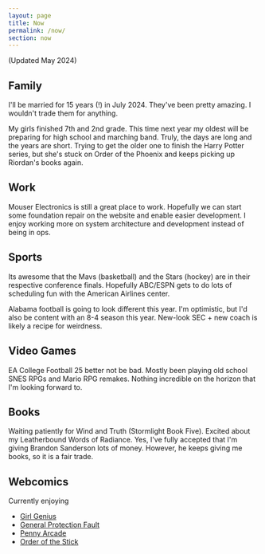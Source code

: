 ```yaml
---
layout: page
title: Now
permalink: /now/
section: now
---
```


(Updated May 2024)

## Family

I'll be married for 15 years (!) in July 2024. They've been pretty amazing. I
wouldn't trade them for anything.

My girls finished 7th and 2nd grade. This time next year my oldest will be
preparing for high school and marching band. Truly, the days are long and the
years are short. Trying to get the older one to finish the Harry Potter series,
but she's stuck on Order of the Phoenix and keeps picking up Riordan's books
again.

## Work

Mouser Electronics is still a great place to work. Hopefully we can start
some foundation repair on the website and enable easier development. I enjoy
working more on system architecture and development instead of being in ops.

## Sports

Its awesome that the Mavs (basketball) and the Stars (hockey) are in their
respective conference finals. Hopefully ABC/ESPN gets to do lots of scheduling
fun with the American Airlines center.

Alabama football is going to look different this year. I'm optimistic, but
I'd also be content with an 8-4 season this year. New-look SEC + new coach is
likely a recipe for weirdness.

## Video Games

EA College Football 25 better not be bad. Mostly been playing old school SNES
RPGs and Mario RPG remakes. Nothing incredible on the horizon that I'm looking
forward to.

## Books

Waiting patiently for Wind and Truth (Stormlight Book Five). Excited about my
Leatherbound Words of Radiance. Yes, I've fully accepted that I'm giving
Brandon Sanderson lots of money. However, he keeps giving me books, so it is a
fair trade.

## Webcomics

Currently enjoying
* [Girl Genius](https://www.girlgeniusonline.com/)
* [General Protection Fault](https://www.gpf-comics.com)
* [Penny Arcade](https://www.penny-arcade.com)
* [Order of the Stick](https://www.giantitp.com/comics/oots.html)

